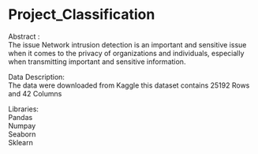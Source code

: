# Project_Classification

Abstract :  </br>
The issue Network intrusion detection is an important and sensitive issue when it comes to the privacy of organizations and individuals, especially when transmitting important and sensitive information. </br>

Data Description: </br>
The data were downloaded from Kaggle this dataset contains 25192 Rows and 42 Columns </br>

Libraries: </br>
Pandas </br>
Numpay </br>
Seaborn </br>
Sklearn </br>
